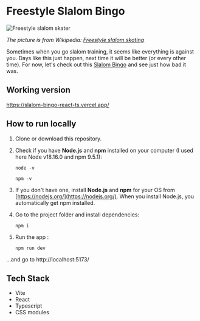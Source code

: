 # Freestyle Slalom Bingo

![Freestyle slalom skater](https://upload.wikimedia.org/wikipedia/commons/a/a4/Slalominvalids.JPG)

*The picture is from Wikipedia: [Freestyle slalom skating](https://en.wikipedia.org/wiki/Freestyle_slalom_skating)*

Sometimes when you go slalom training, it seems like everything is against you. Days like this just happen, next time it
will be better (or every other time). For now, let's check out this
[Slalom Bingo](https://slalom-bingo-react-ts.vercel.app/) and see just how bad it was.

## Working version
https://slalom-bingo-react-ts.vercel.app/

## How to run locally

1. Clone or download this repository.


2. Check if you have **Node.js** and **npm** installed on your computer (I used here Node v18.16.0 and npm 9.5.1):

   `node -v`

   `npm -v`


3. If you don't have one, install **Node.js** and **npm** for your OS from [https://nodejs.org/](https://nodejs.org/).
   When you install Node.js, you automatically get npm installed.


4. Go to the project folder and install dependencies:

   `npm i`


6. Run the app :

   `npm run dev`

...and go to  http://localhost:5173/

## Tech Stack

- Vite
- React
- Typescript
- CSS modules